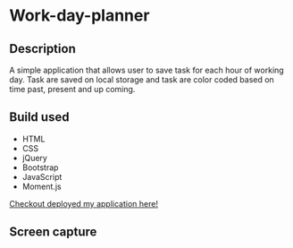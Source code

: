 # Work-day-planner

## Description
A simple application that allows user to save task for each hour of working day. Task are saved on local storage and task are color coded based on time past, present and up coming. 

## Build used 
* HTML
* CSS
* jQuery
* Bootstrap
* JavaScript
* Moment.js

[Checkout deployed my application here!](https://chaitalizn.github.io/work-day-planner/)

## Screen capture 
![]()
